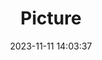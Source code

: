 ---
weight: 1
images:
- /images/edited/135.jpeg
title: Picture
date: 2023-11-11 14:03:37
tags:
- luminar
- work
---
